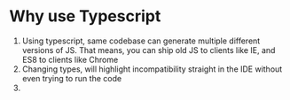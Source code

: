 # Why use Typescript 

1. Using typescript, same codebase can generate multiple different versions of JS. That means, you can ship old JS to clients like IE, and ES8 to clients like Chrome 
2. Changing types, will highlight incompatibility straight in the IDE without even trying to run the code 
3.  